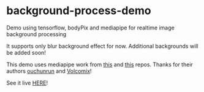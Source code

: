 # background-process-demo
Demo using tensorflow, bodyPix and mediapipe for realtime image background processing

It supports only blur background effect for now. Additional backgrounds will be added soon!

This demo uses mediapipe work from [this](https://github.com/ouchunrun/virtual-background) and [this](https://github.com/Volcomix/virtual-background) repos. Thanks for their authors [ouchunrun](https://github.com/ouchunrun) and [Volcomix](https://github.com/Volcomix/)!

See it live [HERE](https://drlight.mooo.com/demo/)!


